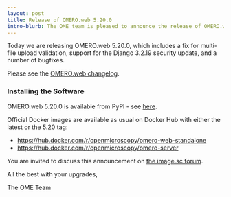 ```yaml
---
layout: post
title: Release of OMERO.web 5.20.0
intro-blurb: The OME team is pleased to announce the release of OMERO.web 5.20.0
---
```


Today we are releasing OMERO.web 5.20.0, which includes a fix for multi-file upload validation, 
support for the Django 3.2.19 security update, and a number of bugfixes.

Please see the [OMERO.web changelog](https://github.com/ome/omero-web/blob/v5.20.0/CHANGELOG.md).

### Installing the Software

OMERO.web 5.20.0 is available from PyPI - see 
[here](https://pypi.org/project/omero-web/5.20.0/).

Official Docker images are available as usual on Docker Hub with either
the latest or the 5.20 tag:

* <https://hub.docker.com/r/openmicroscopy/omero-web-standalone>
* <https://hub.docker.com/r/openmicroscopy/omero-server>

You are invited to discuss this announcement on
[the image.sc forum](https://forum.image.sc/tags/c/data-management/29/omero).

All the best with your upgrades,

The OME Team
